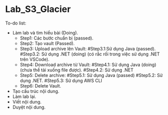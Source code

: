 # Lab_S3_Glacier
To-do list:
- Làm lab và tìm hiểu bài (Doing).
  + Step1: Các bước chuẩn bị (passed).
  + Step2: Tạo vault (Passed).
  + Step3: Upload archive lên Vault:
    #Step3.1:Sử dụng Java (passed).
    #Step3.2: Sử dụng .NET (doing) (có rắc rối trong việc sử dụng .NET trên VSCode).
  + Step4: Download archive từ Vault:
    #Step4.1: Sử dụng Java (doing) (chưa thể tải xuống file được).
    #Step4.2: Sử dụng .NET
  + Step5: Delete archive:
    #Step5.1: Sử dụng Java (passed)
    #Step5.2: Sử dụng .NET.
    #Step5.3: Sử dụng AWS CLI
  + Step6: Delete Vault.
- Tạo cấu trúc nội dung.
- Làm lab lại.
- Viết nội dung.
- Duyệt nội dung.
